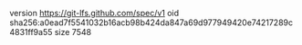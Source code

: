 version https://git-lfs.github.com/spec/v1
oid sha256:a0ead7f5541032b16acb98b424da847a69d977949420e74217289c4831ff9a55
size 7548
